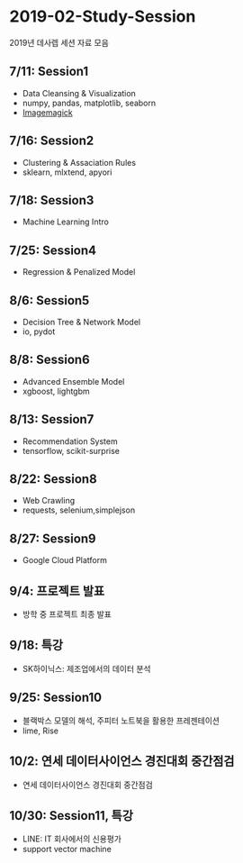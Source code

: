 # 2019-02-Study-Session

2019년 데사렙 세션 자료 모음

## 7/11: Session1
- Data Cleansing & Visualization
- numpy, pandas, matplotlib, seaborn
- [Imagemagick](https://imagemagick.org/script/download.php)

## 7/16: Session2
- Clustering & Assaciation Rules
- sklearn, mlxtend, apyori

## 7/18: Session3
- Machine Learning Intro

## 7/25: Session4
- Regression & Penalized Model

## 8/6: Session5
- Decision Tree & Network Model
- io, pydot

## 8/8: Session6
- Advanced Ensemble Model
- xgboost, lightgbm

## 8/13: Session7
- Recommendation System
- tensorflow, scikit-surprise

## 8/22: Session8
- Web Crawling
- requests, selenium,simplejson

## 8/27: Session9
- Google Cloud Platform

## 9/4: 프로젝트 발표
- 방학 중 프로젝트 최종 발표

## 9/18: 특강
- SK하이닉스: 제조업에서의 데이터 분석

## 9/25: Session10
- 블랙박스 모델의 해석, 주피터 노트북을 활용한 프레젠테이션
- lime, Rise

## 10/2: 연세 데이터사이언스 경진대회 중간점검
- 연세 데이터사이언스 경진대회 중간점검

## 10/30: Session11, 특강
- LINE: IT 회사에서의 신용평가
- support vector machine
